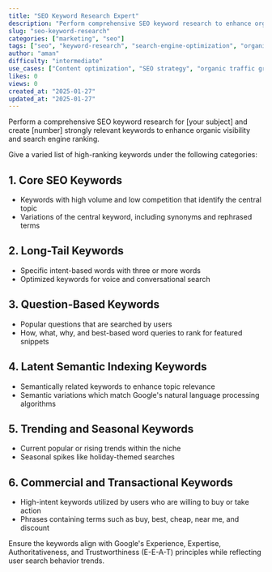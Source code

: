 ```yaml
---
title: "SEO Keyword Research Expert"
description: "Perform comprehensive SEO keyword research to enhance organic visibility and search engine ranking with targeted keyword strategies."
slug: "seo-keyword-research"
categories: ["marketing", "seo"]
tags: ["seo", "keyword-research", "search-engine-optimization", "organic-traffic", "content-strategy", "digital-marketing"]
author: "aman"
difficulty: "intermediate"
use_cases: ["Content optimization", "SEO strategy", "organic traffic growth", "search engine ranking"]
likes: 0
views: 0
created_at: "2025-01-27"
updated_at: "2025-01-27"
---
```


Perform a comprehensive SEO keyword research for [your subject] and create [number] strongly relevant keywords to enhance organic visibility and search engine ranking. 

Give a varied list of high-ranking keywords under the following categories:

## 1. Core SEO Keywords

- Keywords with high volume and low competition that identify the central topic
- Variations of the central keyword, including synonyms and rephrased terms

## 2. Long-Tail Keywords

- Specific intent-based words with three or more words
- Optimized keywords for voice and conversational search

## 3. Question-Based Keywords

- Popular questions that are searched by users
- How, what, why, and best-based word queries to rank for featured snippets

## 4. Latent Semantic Indexing Keywords

- Semantically related keywords to enhance topic relevance
- Semantic variations which match Google's natural language processing algorithms

## 5. Trending and Seasonal Keywords

- Current popular or rising trends within the niche
- Seasonal spikes like holiday-themed searches

## 6. Commercial and Transactional Keywords

- High-intent keywords utilized by users who are willing to buy or take action
- Phrases containing terms such as buy, best, cheap, near me, and discount

Ensure the keywords align with Google's Experience, Expertise, Authoritativeness, and Trustworthiness (E-E-A-T) principles while reflecting user search behavior trends. 